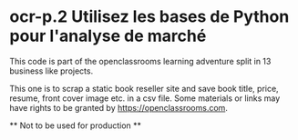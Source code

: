 # ocr-p.2 Utilisez les bases de Python pour l'analyse de marché

This code is part of the openclassrooms learning adventure split in 13 business like projects. 

This one is to scrap a static book reseller site and save book title, price, resume, front cover image etc. in a csv file.
Some materials or links may have rights to be granted by https://openclassrooms.com.

** Not to be used for production **
